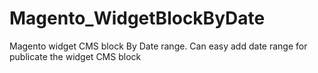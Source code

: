 # Magento_WidgetBlockByDate
Magento widget CMS block By Date range. Can easy add date range for publicate the widget CMS block
